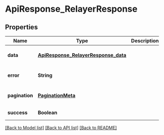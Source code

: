 # ApiResponse_RelayerResponse

## Properties

| Name           | Type                                                                        | Description | Notes                        |
| -------------- | --------------------------------------------------------------------------- | ----------- | ---------------------------- |
| **data**       | [**ApiResponse_RelayerResponse_data**](ApiResponse_RelayerResponse_data.md) |             | [optional] [default to null] |
| **error**      | **String**                                                                  |             | [optional] [default to null] |
| **pagination** | [**PaginationMeta**](PaginationMeta.md)                                     |             | [optional] [default to null] |
| **success**    | **Boolean**                                                                 |             | [default to null]            |

[[Back to Model list]](../README.md#documentation-for-models) [[Back to API list]](../README.md#documentation-for-api-endpoints) [[Back to README]](../README.md)
